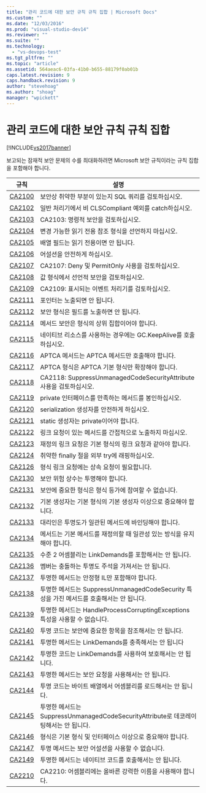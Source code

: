 ```yaml
---
title: "관리 코드에 대한 보안 규칙 규칙 집합 | Microsoft Docs"
ms.custom: ""
ms.date: "12/03/2016"
ms.prod: "visual-studio-dev14"
ms.reviewer: ""
ms.suite: ""
ms.technology: 
  - "vs-devops-test"
ms.tgt_pltfrm: ""
ms.topic: "article"
ms.assetid: 564aeac6-03fa-41b0-b655-88179f0ab01b
caps.latest.revision: 9
caps.handback.revision: 9
author: "stevehoag"
ms.author: "shoag"
manager: "wpickett"
---
```

# 관리 코드에 대한 보안 규칙 규칙 집합
[!INCLUDE[vs2017banner](../code-quality/includes/vs2017banner.md)]

보고되는 잠재적 보안 문제의 수를 최대화하려면 Microsoft 보안 규칙이라는 규칙 집합을 포함해야 합니다.  
  
|규칙|설명|  
|--------|--------|  
|[CA2100](../code-quality/ca2100-review-sql-queries-for-security-vulnerabilities.md)|보안상 취약한 부분이 있는지 SQL 쿼리를 검토하십시오.|  
|[CA2102](../code-quality/ca2102-catch-non-clscompliant-exceptions-in-general-handlers.md)|일반 처리기에서 비 CLSCompliant 예외를 catch하십시오.|  
|[CA2103](../code-quality/ca2103-review-imperative-security.md)|CA2103: 명령적 보안을 검토하십시오.|  
|[CA2104](../code-quality/ca2104-do-not-declare-read-only-mutable-reference-types.md)|변경 가능한 읽기 전용 참조 형식을 선언하지 마십시오.|  
|[CA2105](../code-quality/ca2105-array-fields-should-not-be-read-only.md)|배열 필드는 읽기 전용이면 안 됩니다.|  
|[CA2106](../code-quality/ca2106-secure-asserts.md)|어설션을 안전하게 하십시오.|  
|[CA2107](../code-quality/ca2107-review-deny-and-permit-only-usage.md)|CA2107: Deny 및 PermitOnly 사용을 검토하십시오.|  
|[CA2108](../code-quality/ca2108-review-declarative-security-on-value-types.md)|값 형식에서 선언적 보안을 검토하십시오.|  
|[CA2109](../code-quality/ca2109-review-visible-event-handlers.md)|CA2109: 표시되는 이벤트 처리기를 검토하십시오.|  
|[CA2111](../code-quality/ca2111-pointers-should-not-be-visible.md)|포인터는 노출되면 안 됩니다.|  
|[CA2112](../code-quality/ca2112-secured-types-should-not-expose-fields.md)|보안 형식은 필드를 노출하면 안 됩니다.|  
|[CA2114](../code-quality/ca2114-method-security-should-be-a-superset-of-type.md)|메서드 보안은 형식의 상위 집합이어야 합니다.|  
|[CA2115](../Topic/CA2115:%20Call%20GC.KeepAlive%20when%20using%20native%20resources.md)|네이티브 리소스를 사용하는 경우에는 GC.KeepAlive를 호출하십시오.|  
|[CA2116](../Topic/CA2116:%20APTCA%20methods%20should%20only%20call%20APTCA%20methods.md)|APTCA 메서드는 APTCA 메서드만 호출해야 합니다.|  
|[CA2117](../code-quality/ca2117-aptca-types-should-only-extend-aptca-base-types.md)|APTCA 형식은 APTCA 기본 형식만 확장해야 합니다.|  
|[CA2118](../code-quality/ca2118-review-suppressunmanagedcodesecurityattribute-usage.md)|CA2118: SuppressUnmanagedCodeSecurityAttribute 사용을 검토하십시오.|  
|[CA2119](../code-quality/ca2119-seal-methods-that-satisfy-private-interfaces.md)|private 인터페이스를 만족하는 메서드를 봉인하십시오.|  
|[CA2120](../Topic/CA2120:%20Secure%20serialization%20constructors.md)|serialization 생성자를 안전하게 하십시오.|  
|[CA2121](../Topic/CA2121:%20Static%20constructors%20should%20be%20private.md)|static 생성자는 private이어야 합니다.|  
|[CA2122](../code-quality/ca2122-do-not-indirectly-expose-methods-with-link-demands.md)|링크 요청이 있는 메서드를 간접적으로 노출하지 마십시오.|  
|[CA2123](../code-quality/ca2123-override-link-demands-should-be-identical-to-base.md)|재정의 링크 요청은 기본 형식의 링크 요청과 같아야 합니다.|  
|[CA2124](../code-quality/ca2124-wrap-vulnerable-finally-clauses-in-outer-try.md)|취약한 finally 절을 외부 try에 래핑하십시오.|  
|[CA2126](../Topic/CA2126:%20Type%20link%20demands%20require%20inheritance%20demands.md)|형식 링크 요청에는 상속 요청이 필요합니다.|  
|[CA2130](../code-quality/ca2130-security-critical-constants-should-be-transparent.md)|보안 위험 상수는 투명해야 합니다.|  
|[CA2131](../code-quality/ca2131-security-critical-types-may-not-participate-in-type-equivalence.md)|보안에 중요한 형식은 형식 등가에 참여할 수 없습니다.|  
|[CA2132](../code-quality/ca2132-default-constructors-must-be-at-least-as-critical-as-base-type-default-constructors.md)|기본 생성자는 기본 형식의 기본 생성자 이상으로 중요해야 합니다.|  
|[CA2133](../code-quality/ca2133-delegates-must-bind-to-methods-with-consistent-transparency.md)|대리인은 투명도가 일관된 메서드에 바인딩해야 합니다.|  
|[CA2134](../code-quality/ca2134-methods-must-keep-consistent-transparency-when-overriding-base-methods.md)|메서드는 기본 메서드를 재정의할 때 일관성 있는 방식을 유지해야 합니다.|  
|[CA2135](../Topic/CA2135:%20Level%202%20assemblies%20should%20not%20contain%20LinkDemands.md)|수준 2 어셈블리는 LinkDemands를 포함해서는 안 됩니다.|  
|[CA2136](../Topic/CA2136:%20Members%20should%20not%20have%20conflicting%20transparency%20annotations.md)|멤버는 충돌하는 투명도 주석을 가져서는 안 됩니다.|  
|[CA2137](../Topic/CA2137:%20Transparent%20methods%20must%20contain%20only%20verifiable%20IL.md)|투명한 메서드는 안정형 IL만 포함해야 합니다.|  
|[CA2138](../code-quality/ca2138-transparent-methods-must-not-call-methods-with-the-suppressunmanagedcodesecurity-attribute.md)|투명한 메서드는 SuppressUnmanagedCodeSecurity 특성을 가진 메서드를 호출해서는 안 됩니다.|  
|[CA2139](../Topic/CA2139:%20Transparent%20methods%20may%20not%20use%20the%20HandleProcessCorruptingExceptions%20attribute.md)|투명한 메서드는 HandleProcessCorruptingExceptions 특성을 사용할 수 없습니다.|  
|[CA2140](../code-quality/ca2140-transparent-code-must-not-reference-security-critical-items.md)|투명 코드는 보안에 중요한 항목을 참조해서는 안 됩니다.|  
|[CA2141](../code-quality/ca2141-transparent-methods-must-not-satisfy-linkdemands.md)|투명한 메서드는 LinkDemands를 충족해서는 안 됩니다|  
|[CA2142](../code-quality/ca2142-transparent-code-should-not-be-protected-with-linkdemands.md)|투명한 코드는 LinkDemands를 사용하여 보호해서는 안 됩니다.|  
|[CA2143](../Topic/CA2143:%20Transparent%20methods%20should%20not%20use%20security%20demands.md)|투명한 메서드는 보안 요청을 사용해서는 안 됩니다.|  
|[CA2144](../code-quality/ca2144-transparent-code-should-not-load-assemblies-from-byte-arrays.md)|투명 코드는 바이트 배열에서 어셈블리를 로드해서는 안 됩니다.|  
|[CA2145](../code-quality/ca2145-transparent-methods-should-not-be-decorated-with-the-suppressunmanagedcodesecurityattribute.md)|투명한 메서드는 SuppressUnmanagedCodeSecurityAttribute로 데코레이팅해서는 안 됩니다.|  
|[CA2146](../code-quality/ca2146-types-must-be-at-least-as-critical-as-their-base-types-and-interfaces.md)|형식은 기본 형식 및 인터페이스 이상으로 중요해야 합니다.|  
|[CA2147](../code-quality/ca2147-transparent-methods-may-not-use-security-asserts.md)|투명 메서드는 보안 어설션을 사용할 수 없습니다.|  
|[CA2149](../code-quality/ca2149-transparent-methods-must-not-call-into-native-code.md)|투명한 메서드는 네이티브 코드를 호출해서는 안 됩니다.|  
|[CA2210](../Topic/CA2210:%20Assemblies%20should%20have%20valid%20strong%20names.md)|CA2210: 어셈블리에는 올바른 강력한 이름을 사용해야 합니다.|